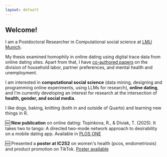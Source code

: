 ```yaml
---
layout: default
---
```



## Welcome! 

I am a Postdoctoral Researcher in Computational social science at [LMU Munich](https://www.css.soziologie.uni-muenchen.de/personen/wissenschaftlich_mitarbeiter/renata_topinkova/index.html). 

My thesis examined homophily in online dating using digital trace data from online dating sites. Apart from that, I have [co-authored papers](/publications) on the division of household labor, partner preferences, and mental health and unemployment. 

I am interested in **computational social science** (data mining, designing and programming online experiments, using LLMs for research), **online dating**, and I'm currently developing an interest for research at the intersection of **health, gender, and social media**.

I like dogs, baking, knitting (both in and outside of Quarto) and learning new things in R.


🆕 **New publication** on online dating: Topinkova, R., & Diviak, T. (2025). It takes two to tango: A directed two-mode network approach to desirability on a mobile dating app. Available in [PLOS ONE](https://doi.org/10.1371/journal.pone.0327477)

🆕 Presented a **poster at IC2S2** on women's health (pcos, endometriosis) and product promotion on TikTok. [Poster available](/docs/poster_ic2s2_25.pdf)